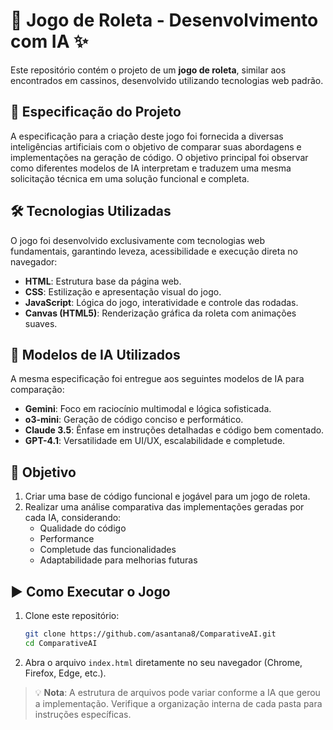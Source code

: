 # 🎲 Jogo de Roleta - Desenvolvimento com IA ✨

Este repositório contém o projeto de um **jogo de roleta**, similar aos encontrados em cassinos, desenvolvido utilizando tecnologias web padrão.

## 📌 Especificação do Projeto

A especificação para a criação deste jogo foi fornecida a diversas inteligências artificiais com o objetivo de comparar suas abordagens e implementações na geração de código. O objetivo principal foi observar como diferentes modelos de IA interpretam e traduzem uma mesma solicitação técnica em uma solução funcional e completa.

## 🛠️ Tecnologias Utilizadas

O jogo foi desenvolvido exclusivamente com tecnologias web fundamentais, garantindo leveza, acessibilidade e execução direta no navegador:

- **HTML**: Estrutura base da página web.
- **CSS**: Estilização e apresentação visual do jogo.
- **JavaScript**: Lógica do jogo, interatividade e controle das rodadas.
- **Canvas (HTML5)**: Renderização gráfica da roleta com animações suaves.

## 🤖 Modelos de IA Utilizados

A mesma especificação foi entregue aos seguintes modelos de IA para comparação:

- **Gemini**: Foco em raciocínio multimodal e lógica sofisticada.
- **o3-mini**: Geração de código conciso e performático.
- **Claude 3.5**: Ênfase em instruções detalhadas e código bem comentado.
- **GPT-4.1**: Versatilidade em UI/UX, escalabilidade e completude.

## 🎯 Objetivo

1. Criar uma base de código funcional e jogável para um jogo de roleta.
2. Realizar uma análise comparativa das implementações geradas por cada IA, considerando:
   - Qualidade do código
   - Performance
   - Completude das funcionalidades
   - Adaptabilidade para melhorias futuras

## ▶️ Como Executar o Jogo

1. Clone este repositório:
   ```bash
   git clone https://github.com/asantana8/ComparativeAI.git
   cd ComparativeAI
   ```

2. Abra o arquivo `index.html` diretamente no seu navegador (Chrome, Firefox, Edge, etc.).

> 💡 **Nota**: A estrutura de arquivos pode variar conforme a IA que gerou a implementação. Verifique a organização interna de cada pasta para instruções específicas.

